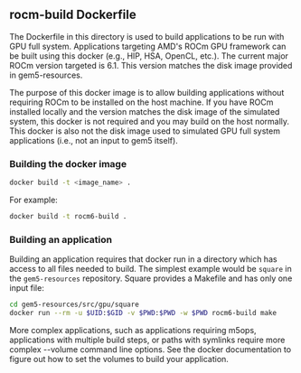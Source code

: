 ## rocm-build Dockerfile
The Dockerfile in this directory is used to build applications to be run with GPU full system.
Applications targeting AMD's ROCm GPU framework can be built using this docker (e.g., HIP, HSA, OpenCL, etc.).
The current major ROCm version targeted is 6.1.
This version matches the disk image provided in gem5-resources.

The purpose of this docker image is to allow building applications without requiring ROCm to be installed on the host machine.
If you have ROCm installed locally and the version matches the disk image of the simulated system, this docker is not required and you may build on the host normally.
This docker is also not the disk image used to simulated GPU full system applications (i.e., not an input to gem5 itself).

### Building the docker image
```sh
docker build -t <image_name> .
```

For example:

```sh
docker build -t rocm6-build .
```

### Building an application
Building an application requires that docker run in a directory which has access to all files needed to build.
The simplest example would be `square` in the `gem5-resources` repository.
Square provides a Makefile and has only one input file:

```sh
cd gem5-resources/src/gpu/square
docker run --rm -u $UID:$GID -v $PWD:$PWD -w $PWD rocm6-build make
```

More complex applications, such as applications requiring m5ops, applications with multiple build steps, or paths with symlinks require more complex --volume command line options.
See the docker documentation to figure out how to set the volumes to build your application.
